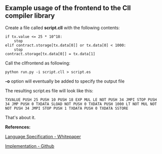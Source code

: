 
## Example usage of the frontend to the Cll compiler library

Create a file called **script.cll** with the following contents:

    if tx.value <= 25 * 10^18:
        stop
    elif contract.storage[tx.data[0]] or tx.data[0] < 1000:
        stop
    contract.storage[tx.data[0]] = tx.data[1]

Call the cllfrontend as following:

    python run.py -i script.cll > script.es

**-o** option will eventually be added to specify the output file

The resulting script.es file will look like this:

    TXVALUE PUSH 25 PUSH 10 PUSH 18 EXP MUL LE NOT PUSH 34 JMPI STOP PUSH 34 JMP PUSH 0 TXDATA SLOAD NOT PUSH 0 TXDATA PUSH 1000 LT NOT MUL NOT NOT PUSH 34 JMPI STOP PUSH 1 TXDATA PUSH 0 TXDATA SSTORE

That's about it.

**References:**

[Language Specification - Whitepaper](https://www.ethereum.org/whitepaper/ethereum.html#p421)

[Implementation - Github](https://github.com/ethereum/compiler/blob/master/cllcompiler.py)